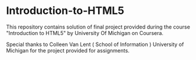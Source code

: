 # Introduction-to-HTML5
This repository contains solution of final project provided during the course "Introduction to HTML5" by University Of Michigan on Coursera.

Special thanks to Colleen Van Lent ( School of Information ) University of Michigan for  the project provided for assignments.

